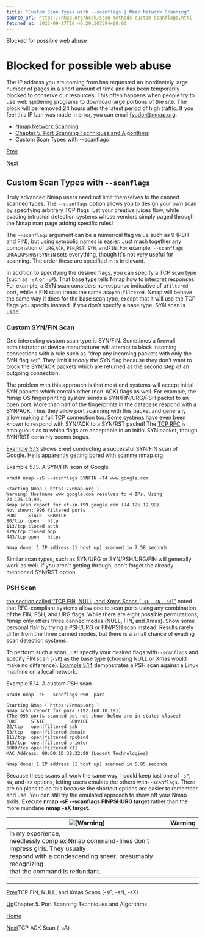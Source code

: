 ```yaml
---
title: "Custom Scan Types with --scanflags | Nmap Network Scanning"
source_url: https://nmap.org/book/scan-methods-custom-scanflags.html
fetched_at: 2025-09-17T16:40:29.307594+00:00
---
```


Blocked for possible web abuse

Blocked for possible web abuse
==========

The IP address you are coming from has requested an inordinately large number of pages in a short amount of time and has been temporarily blocked to conserve our resources. This often happens when people try to use web spidering programs to download large portions of the site. The block will be removed 24 hours after the latest period of high traffic. If you feel this IP ban was made in error, you can email fyodor@nmap.org.

* [Nmap Network Scanning](https://nmap.org/book/toc.html)
* [Chapter 5. Port Scanning Techniques and Algorithms](https://nmap.org/book/scan-methods.html)
* Custom Scan Types with --scanflags

[Prev](https://nmap.org/book/scan-methods-null-fin-xmas-scan.html)

[Next](https://nmap.org/book/scan-methods-ack-scan.html)

Custom Scan Types with `--scanflags`
----------

[]()

Truly advanced Nmap users need not limit themselves to the
canned scanned types. The `--scanflags` option allows
you to design your own scan by specifying arbitrary TCP flags. Let
your creative juices flow, while evading intrusion detection systems whose vendors simply paged through the Nmap man page adding specific rules!

The `--scanflags` argument can be a numerical
flag value such as 9 (PSH and FIN), but using symbolic names is
easier. Just mash together any combination of `URG`,`ACK`, `PSH`,`RST`, `SYN`, and`FIN`. For example, `--scanflags
URGACKPSHRSTSYNFIN` sets everything, though it's not very
useful for scanning. The order these are specified in is
irrelevant.

In addition to specifying the desired flags, you can specify a
TCP scan type (such as `-sA` or `-sF`).
That base type tells Nmap how to interpret responses. For
example, a SYN scan considers no-response indicative of a`filtered` port, while a FIN scan treats the same as`open|filtered`. Nmap will behave the same way it
does for the base scan type, except that it will use the TCP flags you
specify instead. If you don't specify a base type, SYN scan is
used.

### Custom SYN/FIN Scan ###

One interesting custom scan type is SYN/FIN. Sometimes a
firewall administrator or device manufacturer will attempt to block incoming
connections with a rule such as “drop any incoming packets with
only the SYN flag set”. They limit it to*only* the SYN flag because they don't want to
block the SYN/ACK packets which are returned as the second step of an
outgoing connection.

The problem with this approach is that most end systems will
accept initial SYN packets which contain other (non-ACK) flags as well.
For example, the Nmap OS fingerprinting system sends a SYN/FIN/URG/PSH
packet to an open port. More than half of the fingerprints in the
database respond with a SYN/ACK. Thus they allow port scanning with
this packet and generally allow making a full TCP connection too.
Some systems have even been known to respond with SYN/ACK to a SYN/RST
packet! The [TCP RFC](http://www.rfc-editor.org/rfc/rfc793.txt) is ambiguous as to which flags are acceptable in
an initial SYN packet, though SYN/RST certainly seems bogus.

[Example 5.13](https://nmap.org/book/scan-methods-custom-scanflags.html#scan-methods-ex-custom-synfin-scan) shows Ereet conducting a successful SYN/FIN scan of Google. He is apparently getting bored with scanme.nmap.org.

Example 5.13. A SYN/FIN scan of Google

[]()[]()

```
krad# nmap -sS --scanflags SYNFIN -T4 www.google.com

Starting Nmap ( https://nmap.org )
Warning: Hostname www.google.com resolves to 4 IPs. Using 74.125.19.99.
Nmap scan report for cf-in-f99.google.com (74.125.19.99)
Not shown: 996 filtered ports
PORT    STATE  SERVICE
80/tcp  open   http
113/tcp closed auth
179/tcp closed bgp
443/tcp open   https

Nmap done: 1 IP address (1 host up) scanned in 7.58 seconds

```

Similar scan types, such as SYN/URG or SYN/PSH/URG/FIN will
generally work as well. If you aren't getting through, don't forget
the already mentioned SYN/RST option.

### PSH Scan ###

[]()

[the section called “TCP FIN, NULL, and Xmas Scans (`-sF`, `-sN`, `-sX`)”](https://nmap.org/book/scan-methods-null-fin-xmas-scan.html) noted that
RFC-compliant systems allow one to scan ports using any combination of
the FIN, PSH, and URG flags. While there are eight possible
permutations, Nmap only offers three canned modes (NULL, FIN, and
Xmas). Show some personal flair by trying a PSH/URG or FIN/PSH scan
instead. Results rarely differ from the three canned modes, but there
is a small chance of evading scan detection systems.

To perform such a scan, just specify your desired flags with`--scanflags` and specify FIN scan
(`-sF`) as the base type (choosing NULL or Xmas would
make no difference). [Example 5.14](https://nmap.org/book/scan-methods-custom-scanflags.html#scan-methods-ex-custom-psh-scan) demonstrates a PSH
scan against a Linux machine on a local network.

Example 5.14. A custom PSH scan

```
krad# nmap -sF --scanflags PSH  para

Starting Nmap ( https://nmap.org )
Nmap scan report for para (192.168.10.191)
(The 995 ports scanned but not shown below are in state: closed)
PORT     STATE         SERVICE
22/tcp   open|filtered ssh
53/tcp   open|filtered domain
111/tcp  open|filtered rpcbind
515/tcp  open|filtered printer
6000/tcp open|filtered X11
MAC Address: 00:60:1D:38:32:90 (Lucent Technologies)

Nmap done: 1 IP address (1 host up) scanned in 5.95 seconds

```

Because these scans all work the same way, I could keep just one
of `-sF`, `-sN`, and`-sX` options, letting users emulate the others with`--scanflags`. There are no plans to do this because
the shortcut options are easier to remember and use. You can still try the
emulated approach to show off your Nmap skills. Execute **nmap
-sF --scanflags FINPSHURG target** rather than the more
mundane **nmap -sX target**.

|                                                                    ![[Warning]](https://nmap.org/book/images/warning.png)                                                                     |Warning|
|-----------------------------------------------------------------------------------------------------------------------------------------------------------------------------------------------|-------|
|In my experience,<br/>needlessly complex Nmap command-lines don't impress girls. They usually<br/>respond with a condescending sneer, presumably recognizing<br/>that the command is redundant.|       |

[]()

---

[Prev](https://nmap.org/book/scan-methods-null-fin-xmas-scan.html)TCP FIN, NULL, and Xmas Scans (-sF, -sN, -sX)

[Up](https://nmap.org/book/scan-methods.html)Chapter 5. Port Scanning Techniques and Algorithms

[Home](https://nmap.org/book/toc.html)

[Next](https://nmap.org/book/scan-methods-ack-scan.html)TCP ACK Scan (-sA)